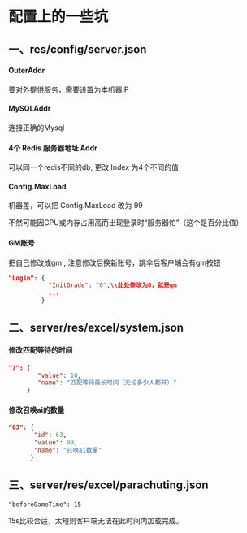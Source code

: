 # 配置上的一些坑

## 一、res/config/server.json

#### OuterAddr

要对外提供服务，需要设置为本机器IP

#### MySQLAddr

连接正确的Mysql

#### 4个 Redis 服务器地址 Addr

可以同一个redis不同的db, 更改 Index 为4个不同的值

#### Config.MaxLoad

机器差，可以把 Config.MaxLoad 改为 99

不然可能因CPU或内存占用高而出现登录时“服务器忙”（这个是百分比值）


#### GM账号

把自己修改成gm , 注意修改后换新账号，跳伞后客户端会有gm按钮

```json
"Login": {
	       "InitGrade": "0",\\此处修改为0，就是gm
	       ...
	     }
```

## 二、server/res/excel/system.json

#### 修改匹配等待的时间
```json
"7": {
        "value": 10,
        "name": "匹配等待最长时间（无论多少人都开）"
     }
```

#### 修改召唤ai的数量
```json
"63": {
       "id": 63,
       "value": 99,
       "name": "召唤ai数量"
      }
```

## 三、server/res/excel/parachuting.json
```
"beforeGameTime": 15
```
15s比较合适，太短则客户端无法在此时间内加载完成。
